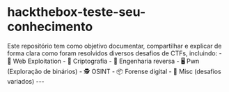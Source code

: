 # hackthebox-teste-seu-conhecimento
Este repositório tem como objetivo documentar, compartilhar e explicar de forma clara como foram resolvidos diversos desafios de CTFs, incluindo:  - 🔐 Web Exploitation - 🧬 Criptografia - 🧠 Engenharia reversa - 🖥️ Pwn (Exploração de binários) - 🕵️ OSINT - 📦 Forense digital - 🧩 Misc (desafios variados)  ---
